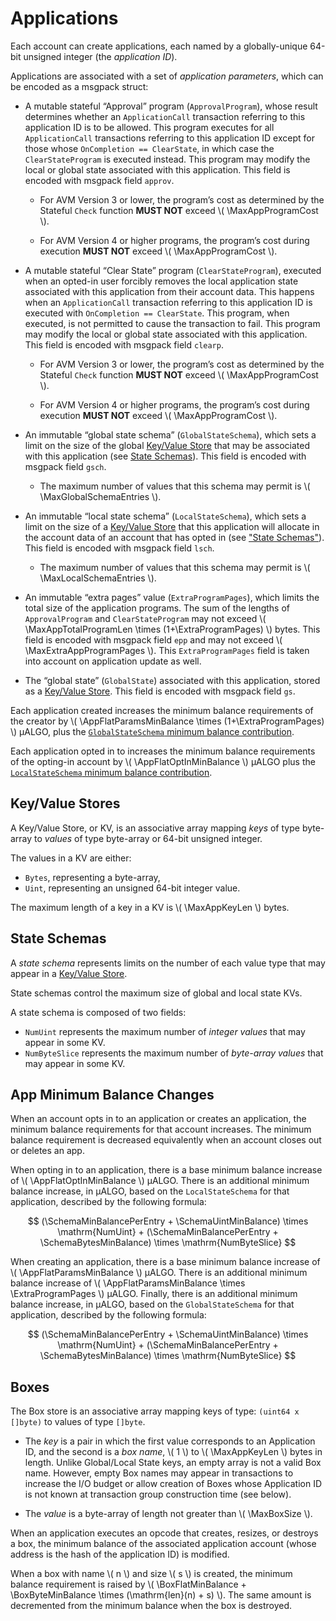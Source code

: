 $$
\newcommand \App {\mathrm{App}}
\newcommand \MaxAppProgramCost {\App_{c,\max}}
\newcommand \ExtraProgramPages {\mathrm{ExtraProgramPages}}
\newcommand \MaxGlobalSchemaEntries {\App_{\mathrm{GS},\max}}
\newcommand \MaxLocalSchemaEntries {\App_{\mathrm{LS},\max}}
\newcommand \MaxAppTotalProgramLen {\App_{\mathrm{prog},t,\max}}
\newcommand \MaxExtraAppProgramPages {\App_{\mathrm{page},\max}}
\newcommand \MinBalance {b_\min}
\newcommand \AppFlatOptInMinBalance {\App_{\mathrm{optin},\MinBalance}}
\newcommand \AppFlatParamsMinBalance {\App_{\mathrm{create},\MinBalance}}
\newcommand \MaxAppKeyLen {\App_{\mathrm{k},\max}}
\newcommand \SchemaBytesMinBalance {\App_{\mathrm{b},\MinBalance}}
\newcommand \SchemaMinBalancePerEntry {\App_{\mathrm{s},\MinBalance}}
\newcommand \SchemaUintMinBalance {\App_{\mathrm{u},\MinBalance}}
\newcommand \Box {\mathrm{Box}}
\newcommand \MaxBoxSize {\Box_\max}
\newcommand \BoxByteMinBalance {\Box_{\mathrm{byte},\MinBalance}}
\newcommand \BoxFlatMinBalance {\Box_{\mathrm{flat},\MinBalance}}
$$

# Applications

Each account can create applications, each named by a globally-unique 64-bit unsigned
integer (the _application ID_).

Applications are associated with a set of _application parameters_, which can be
encoded as a msgpack struct:

- A mutable stateful “Approval” program (`ApprovalProgram`), whose result determines
whether an `ApplicationCall` transaction referring to this application ID is to be
allowed. This program executes for all `ApplicationCall` transactions referring
to this application ID except for those whose `OnCompletion == ClearState`, in which
case the `ClearStateProgram` is executed instead. This program may modify the local
or global state associated with this application. This field is encoded with msgpack
field `approv`.

  - For AVM Version 3 or lower, the program’s cost as determined by the Stateful `Check`
  function **MUST NOT** exceed \\( \MaxAppProgramCost \\).

  - For AVM Version 4 or higher programs, the program’s cost during execution **MUST NOT**
  exceed \\( \MaxAppProgramCost \\).

- A mutable stateful “Clear State” program (`ClearStateProgram`), executed when an
opted-in user forcibly removes the local application state associated with this
application from their account data. This happens when an `ApplicationCall` transaction
referring to this application ID is executed with `OnCompletion == ClearState`.
This program, when executed, is not permitted to cause the transaction to fail.
This program may modify the local or global state associated with this application.
This field is encoded with msgpack field `clearp`.

  - For AVM Version 3 or lower, the program’s cost as determined by the Stateful `Check`
  function **MUST NOT** exceed \\( \MaxAppProgramCost \\).

  - For AVM Version 4 or higher programs, the program’s cost during execution **MUST NOT**
  exceed \\( \MaxAppProgramCost \\).

- An immutable “global state schema” (`GlobalStateSchema`), which sets a limit on
the size of the global [Key/Value Store](#keyvalue-stores) that may be associated
with this application (see [State Schemas](#state-schemas)). This field is encoded
with msgpack field `gsch`.

  - The maximum number of values that this schema may permit is \\( \MaxGlobalSchemaEntries \\).

- An immutable “local state schema” (`LocalStateSchema`), which sets a limit on
the size of a [Key/Value Store](#keyvalue-stores) that this application will allocate
in the account data of an account that has opted in (see ["State Schemas"](#state-schemas)).
This field is encoded with msgpack field `lsch`.

  - The maximum number of values that this schema may permit is \\( \MaxLocalSchemaEntries \\).

- An immutable “extra pages” value (`ExtraProgramPages`), which limits the total
size of the application programs. The sum of the lengths of `ApprovalProgram`
and `ClearStateProgram` may not exceed \\( \MaxAppTotalProgramLen \times (1+\ExtraProgramPages) \\)
bytes. This field is encoded with msgpack field `epp` and may not exceed \\( \MaxExtraAppProgramPages \\).
This `ExtraProgramPages` field is taken into account on application update as well.

- The “global state” (`GlobalState`) associated with this application, stored as
a [Key/Value Store](#keyvalue-stores). This field is encoded with msgpack field `gs`.

Each application created increases the minimum balance requirements of the creator
by \\( \AppFlatParamsMinBalance \times (1+\ExtraProgramPages) \\) μALGO, plus the
[`GlobalStateSchema` minimum balance contribution](#app-minimum-balance-changes).

Each application opted in to increases the minimum balance requirements of the opting-in
account by \\( \AppFlatOptInMinBalance \\) μALGO plus the [`LocalStateSchema` minimum
balance contribution](#app-minimum-balance-changes).

## Key/Value Stores

A Key/Value Store, or KV, is an associative array mapping _keys_ of type byte-array
to _values_ of type byte-array or 64-bit unsigned integer.

The values in a KV are either:

- `Bytes`, representing a byte-array,
- `Uint`, representing an unsigned 64-bit integer value.

The maximum length of a key in a KV is \\( \MaxAppKeyLen \\) bytes.

## State Schemas

A _state schema_ represents limits on the number of each value type that may appear
in a [Key/Value Store](#keyvalue-stores).

State schemas control the maximum size of global and local state KVs.

A state schema is composed of two fields:

- `NumUint` represents the maximum number of _integer values_ that may appear in
some KV.
- `NumByteSlice` represents the maximum number of _byte-array values_ that may appear
in some KV.

## App Minimum Balance Changes

When an account opts in to an application or creates an application, the minimum
balance requirements for that account increases. The minimum balance requirement
is decreased equivalently when an account closes out or deletes an app.

When opting in to an application, there is a base minimum balance increase of
\\( \AppFlatOptInMinBalance \\) μALGO. There is an additional minimum balance increase,
in μALGO, based on the `LocalStateSchema` for that application, described by the
following formula:

$$
(\SchemaMinBalancePerEntry + \SchemaUintMinBalance) \times \mathrm{NumUint} + (\SchemaMinBalancePerEntry + \SchemaBytesMinBalance) \times \mathrm{NumByteSlice}
$$

When creating an application, there is a base minimum balance increase of
\\( \AppFlatParamsMinBalance \\) μALGO. There is an additional minimum balance increase
of \\( \AppFlatParamsMinBalance \times \ExtraProgramPages \\) μALGO. Finally,
there is an additional minimum balance increase, in μALGO, based on the `GlobalStateSchema`
for that application, described by the following formula:

$$
(\SchemaMinBalancePerEntry + \SchemaUintMinBalance) \times \mathrm{NumUint} + (\SchemaMinBalancePerEntry + \SchemaBytesMinBalance) \times \mathrm{NumByteSlice}
$$

## Boxes

The Box store is an associative array mapping keys of type: `(uint64 x []byte)` to
values of type `[]byte`.

- The _key_ is a pair in which the first value corresponds to an Application ID,
and the second is a _box name_, \\( 1 \\) to \\( \MaxAppKeyLen \\) bytes in length.
Unlike Global/Local State keys, an empty array is not a valid Box name. However,
empty Box names may appear in transactions to increase the I/O budget or allow creation
of Boxes whose Application ID is not known at transaction group construction time
(see below).

- The _value_ is a byte-array of length not greater than \\( \MaxBoxSize \\).

When an application executes an opcode that creates, resizes, or destroys a box,
the minimum balance of the associated application account (whose address is the hash
of the application ID) is modified.

When a box with name \\( n \\) and size \\( s \\) is created, the minimum balance
requirement is raised by \\( \BoxFlatMinBalance + \BoxByteMinBalance \times (\mathrm{len}(n) + s) \\).
The same amount is decremented from the minimum balance when the box is destroyed.
